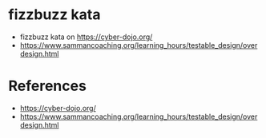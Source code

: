# fizzbuzz kata

- fizzbuzz kata on https://cyber-dojo.org/
- https://www.sammancoaching.org/learning_hours/testable_design/overdesign.html

# References
- https://cyber-dojo.org/
- https://www.sammancoaching.org/learning_hours/testable_design/overdesign.html